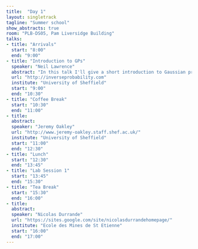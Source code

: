 ```yaml
---
title:  "Day 1"
layout: singletrack
tagline: "Summer school"
show_abstracts: true
room: "PLB-DS05, Pam Liversidge Building"
talks:
- title: "Arrivals"
  start: "8:00"
  end: "9:00"
- title: "Introduction to GPs"
  speaker: "Neil Lawrence"
  abstract: "In this talk I'll give a short introduction to Gaussian processes. The main assumed knowledge will be a background in proabilistic approaches to regression and linear algebra."
  url: "http://inverseprobability.com"
  institute: "University of Sheffield"
  start: "9:00"
  end: "10:30"
- title: "Coffee Break"
  start: "10:30"
  end: "11:00"
- title:
  abstract:
  speaker: "Jeremy Oakley"
  url: "http://www.jeremy-oakley.staff.shef.ac.uk/"
  institute: "University of Sheffield"
  start: "11:00"
  end: "12:30"
- title: "Lunch"
  start: "12:30"
  end: "13:45"
- title: "Lab Session 1"
  start: "13:45"
  end: "15:30"
- title: "Tea Break"
  start: "15:30"
  end: "16:00"
- title:
  abstract:
  speaker: "Nicolas Durrande"
  url: "https://sites.google.com/site/nicolasdurrandehomepage/"
  institute: "Ecole des Mines de St Etienne"
  start: "16:00"
  end: "17:00"
---
```

